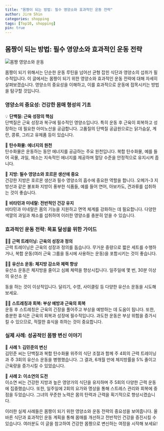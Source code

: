 ```yaml
---
title: "몸짱이 되는 방법: 필수 영양소와 효과적인 운동 전략"
author: Jirm Shin
categories: shopping
tags: [Top10, shopping]
pin: true
---
```


## 몸짱이 되는 방법: 필수 영양소와 효과적인 운동 전략

![몸짱 영양소와 운동](https://source.unsplash.com/1600x900/?fitness)

몸짱이 되기 위해서는 단순한 운동 루틴을 넘어선 균형 잡힌 식단과 영양소의 섭취가 필수적입니다. 이 글에서는 몸짱이 되기 위한 영양소와 효과적인 운동 전략에 대해 자세히 살펴보겠습니다. 영양소의 중요성을 이해하고, 이를 효과적으로 운동에 접목시키는 방법을 탐구할 것입니다.

### 영양소의 중요성: 건강한 몸매 형성의 기초

💡 **단백질: 근육 성장의 핵심**  
단백질은 근육 성장과 복구에 필수적인 영양소입니다. 특히 운동 후 근육이 회복하고 성장하는 데 필요한 아미노산을 공급합니다. 고품질의 단백질 공급원으로는 닭가슴살, 계란, 콩류, 그리고 유제품 등이 있습니다.

🌱 **탄수화물: 에너지의 원천**  
탄수화물은 운동하는 동안 에너지를 공급하는 주요 원천입니다. 복합 탄수화물, 예를 들어 곡물, 과일, 채소는 지속적인 에너지를 제공하며 혈당 수준을 안정적으로 유지시켜 줍니다.

🌟 **지방: 필수 영양소와 호르몬 생산에 중요**  
건강한 지방은 호르몬 생산과 필수 영양소의 흡수에 중요한 역할을 합니다. 오메가-3 지방산과 같은 불포화 지방이 풍부한 식품들, 예를 들어 연어, 아보카도, 견과류를 섭취하는 것이 좋습니다.

🥦 **비타민과 미네랄: 전반적인 건강 유지**  
비타민과 미네랄은 몸의 기능을 지원하고 면역 체계를 강화하는 데 필요합니다. 다양한 색깔의 과일과 채소를 섭취하여 이러한 영양소를 충분히 얻을 수 있습니다.

### 효과적인 운동 전략: 목표 달성을 위한 가이드

🏋️‍♂️ **근력 트레이닝: 근육의 성장과 정의**  
근력 트레이닝은 근육의 성장과 정의를 돕습니다. 무거운 중량으로 짧은 세트를 수행하거나, 복합 운동(여러 근육 그룹을 동시에 사용하는 운동)을 포함시키는 것이 좋습니다.

🏃‍♂️ **유산소 운동: 체지방 감소와 체력 향상**  
유산소 운동은 체지방을 줄이고 심폐 체력을 향상시킵니다. 일주일에 몇 번, 30분 이상의 유산소 운

동을 하는 것이 이상적입니다. 달리기, 수영, 사이클링 등 다양한 유산소 운동을 시도해 보세요.

🧘‍♂️ **스트레칭과 회복: 부상 예방과 근육의 회복**  
운동 후 스트레칭은 근육의 긴장을 풀어주고 부상을 예방하는 데 도움이 됩니다. 또한, 충분한 휴식은 근육의 회복과 성장에 필수적입니다. 과도한 운동은 부상 위험을 증가시킬 수 있으므로, 적절한 휴식을 취하는 것이 중요합니다.

### 실제 사례: 성공적인 몸짱 변신 이야기

🌟 **사례 1: 김민준의 변신**  
김민준 씨는 단백질과 복합 탄수화물 위주의 식단 조절과 함께 주 4회의 근력 트레이닝과 주 3회의 유산소 운동을 병행했습니다. 그 결과, 6개월 만에 체지방률을 5% 줄이고 근육량을 증가시킬 수 있었습니다.

🌟 **사례 2: 이소연의 도전**  
이소연 씨는 건강한 지방과 높은 영양가의 식단을 유지하며 주 5회의 다양한 근력 운동에 집중했습니다. 또한, 일주일에 2회의 요가와 명상을 통해 스트레스 관리와 회복에 중점을 두었습니다. 그녀의 꾸준한 노력은 몸의 탄력과 근력을 획기적으로 향상시켰습니다.

이러한 실제 사례들은 몸짱이 되기 위한 영양소와 운동 전략의 중요성을 보여줍니다. 올바른 식단과 효과적인 운동 계획을 통해 몸매를 개선하고 전반적인 건강을 증진시킬 수 있습니다. 여러분도 이 글을 참고하여 건강한 몸짱으로 변신하는 여정을 시작해 보세요!

